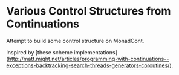Various Control Structures from Continuations
============================================


Attempt to build some control structure on MonadCont.

Inspired by [these scheme implementations]
(http://matt.might.net/articles/programming-with-continuations--exceptions-backtracking-search-threads-generators-coroutines/).
